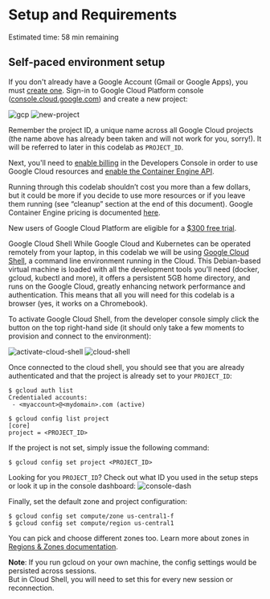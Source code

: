 # Setup and Requirements

Estimated time: 58 min remaining

## Self-paced environment setup
If you don't already have a Google Account (Gmail or Google Apps), you must [create one](https://accounts.google.com/SignUp). 
Sign-in to Google Cloud Platform console ([console.cloud.google.com](http://console.cloud.google.com/)) and 
create a new project:

![gcp](https://codelabs.developers.google.com/codelabs/hello-kubernetes/img/img-3.png)
![new-project](https://codelabs.developers.google.com/codelabs/hello-kubernetes/img/img-4.png)

Remember the project ID, a unique name across all Google Cloud projects (the name above has already been taken and 
will not work for you, sorry!). It will be referred to later in this codelab as `PROJECT_ID`.

Next, you'll need to [enable billing](https://console.developers.google.com/billing) in the Developers Console in 
order to use Google Cloud resources and 
[enable the Container Engine API](https://console.developers.google.com/project/_/kubernetes/list).

Running through this codelab shouldn’t cost you more than a few dollars, but it could be more if you decide to use more 
resources or if you leave them running (see “cleanup” section at the end of this document). Google Container Engine 
pricing is documented [here](https://cloud.google.com/container-engine/docs/#pricing).

New users of Google Cloud Platform are eligible for a [$300 free trial](https://console.developers.google.com/billing/freetrial?hl=en).

Google Cloud Shell
While Google Cloud and Kubernetes can be operated remotely from your laptop, in this codelab we will be using 
[Google Cloud Shell](https://cloud.google.com/cloud-shell/), a command line environment running in the Cloud. 
This Debian-based virtual machine is loaded with all the development tools you’ll need (docker, gcloud, kubectl and more),
it offers a persistent 5GB home directory, and runs on the Google Cloud, greatly enhancing network performance and 
authentication. This means that all you will need for this codelab is a browser (yes, it works on a Chromebook).

To activate Google Cloud Shell, from the developer console simply click the button on the top right-hand side 
(it should only take a few moments to provision and connect to the environment):

![activate-cloud-shell](https://codelabs.developers.google.com/codelabs/hello-kubernetes/img/img-5.png)
![cloud-shell](https://codelabs.developers.google.com/codelabs/hello-kubernetes/img/img-6.png)

Once connected to the cloud shell, you should see that you are already authenticated and that the project is 
already set to your `PROJECT_ID`:
```
$ gcloud auth list
Credentialed accounts:
 - <myaccount>@<mydomain>.com (active)
```
```
$ gcloud config list project
[core]
project = <PROJECT_ID>
```
If the project is not set, simply issue the following command:
```
$ gcloud config set project <PROJECT_ID>
```
Looking for you `PROJECT_ID`? Check out what ID you used in the setup steps or look it up in the console dashboard:
![console-dash](https://codelabs.developers.google.com/codelabs/hello-kubernetes/img/img-7.png)

Finally, set the default zone and project configuration:
```
$ gcloud config set compute/zone us-central1-f
$ gcloud config set compute/region us-central1
```
You can pick and choose different zones too. Learn more about zones in 
[Regions & Zones documentation](https://cloud.google.com/compute/docs/zones).

**Note**: If you run gcloud on your own machine, the config settings would be persisted across sessions.  
But in Cloud Shell, you will need to set this for every new session or reconnection.
